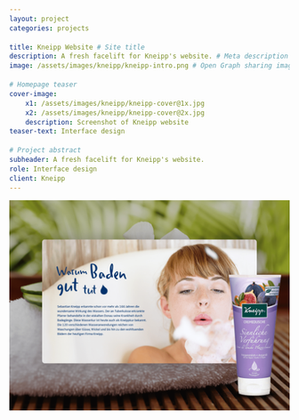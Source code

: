 ```yaml
---
layout: project
categories: projects

title: Kneipp Website # Site title
description: A fresh facelift for Kneipp's website. # Meta description
image: /assets/images/kneipp/kneipp-intro.png # Open Graph sharing image

# Homepage teaser
cover-image:
    x1: /assets/images/kneipp/kneipp-cover@1x.jpg
    x2: /assets/images/kneipp/kneipp-cover@2x.jpg
    description: Screenshot of Kneipp website
teaser-text: Interface design

# Project abstract
subheader: A fresh facelift for Kneipp's website.
role: Interface design
client: Kneipp
---
```


![Screenshot of the redesigned Kneipp website.](/assets/images/kneipp/kneipp-intro.png)
